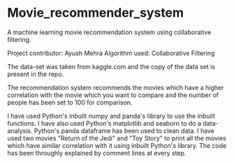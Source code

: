 # Movie_recommender_system
A machine learning movie recommendation system using collaborative filtering. 

Project contributor: Ayush Mehra
Algorithm used: Collaborative Filtering 

The data-set was taken from kaggle.com and the copy of the data set is present in the repo. 

The recommendation system recommends the movies which have a higher correlation with the movie 
which you want to compare and the number of people has been set to 100 for comparison. 

I have used Python's inbuilt numpy and panda's library to use the inbuilt functions. I have also used Python's matplotlib and seaborn to do a data-analysis. Python's panda dataframe has been used to clean data. I have used two movies "Return of the Jedi" and "Toy Story" to print all the movies which have similar correlation with it using inbuilt Python's library. The code has been throughly explained by comment lines at every step. 


